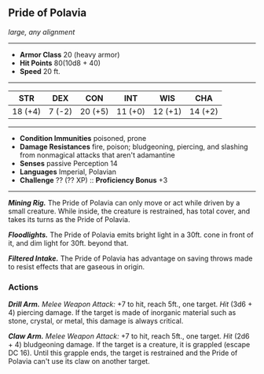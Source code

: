 ## Pride of Polavia
*large, any alignment*
___
- **Armor Class**  20 (heavy armor)
- **Hit Points**   80(10d8 + 40)
- **Speed**        20 ft.
___
|  STR  |  DEX  |  CON  |  INT  |  WIS  |  CHA  |
|:-----:|:-----:|:-----:|:-----:|:-----:|:-----:|
|18 (+4)|7 (-2)|20 (+5)|11 (+0)|12 (+1)|14 (+2)|
___
- **Condition Immunities**  poisoned, prone
- **Damage Resistances**    fire, poison; bludgeoning, piercing, and slashing from nonmagical attacks that aren't adamantine
- **Senses**                passive Perception 14
- **Languages**             Imperial, Polavian
- **Challenge**             ?? (?? XP)	::	**Proficiency Bonus**  +3
___
***Mining Rig.*** The Pride of Polavia can only move or act while driven by a small creature. While inside, the creature is restrained, has total cover, and takes its turns as the Pride of Polavia.

***Floodlights.*** The Pride of Polavia emits bright light in a 30ft. cone in front of it, and dim light for 30ft. beyond that.

***Filtered Intake.*** The Pride of Polavia has advantage on saving throws made to resist effects that are gaseous in origin.


### Actions
***Drill Arm.*** *Melee Weapon Attack:* +7 to hit, reach 5ft., one target. *Hit* (3d6 + 4) piercing damage. If the target is made of inorganic material such as stone, crystal, or metal, this damage is always critical.

***Claw Arm.*** *Melee Weapon Attack:* +7 to hit, reach 5ft., one target. *Hit* (2d6 + 4) bludgeoning damage. If the target is a creature, it is grappled (escape DC 16). Until this grapple ends, the target is restrained and the Pride of Polavia can't use its claw on another target.
